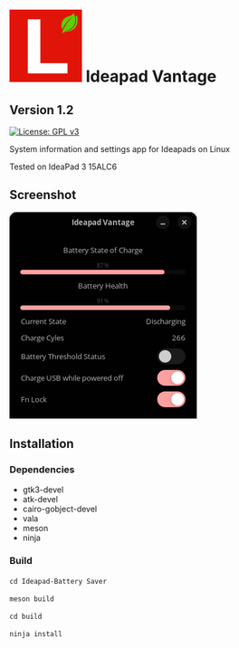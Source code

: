 # ![icon](data/icon.png)   Ideapad Vantage
## Version 1.2

[![License: GPL v3](https://img.shields.io/badge/License-GPL%20v3-blue.svg)](http://www.gnu.org/licenses/gpl-3.0)

System information and settings app for Ideapads on Linux

Tested on IdeaPad 3 15ALC6

## Screenshot

![alt text](data/screenshot.png)

## Installation

### Dependencies

- gtk3-devel
- atk-devel
- cairo-gobject-devel
- vala
- meson
- ninja

 ### Build

` cd Ideapad-Battery Saver `

` meson build `

` cd build `

` ninja install `
